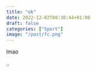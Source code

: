```yaml
---
title: "ok"
date: 2022-12-02T00:30:44+01:00
draft: false
categories: ["Sport"]
image: "/post/fc.png"
---
```

lmao

..
